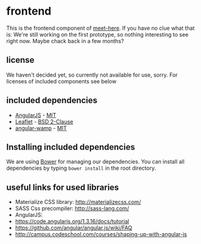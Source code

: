 # frontend
This is the frontend component of [meet-here](https://github.com/meet-here/meet-here). If you have no clue what that is: We're still working on the first prototype, so nothing interesting to see right now. Maybe chack back in a few months?

## license 
We haven't decided yet, so currently not available for use, sorry. 
For licenses of included components see below

## included dependencies
* [AngularJS](https://www.angularjs.org) - [MIT](https://github.com/angular/angular.js/blob/master/LICENSE)
* [Leaflet](http://leafletjs.com/) - [BSD 2-Clause](https://github.com/Leaflet/Leaflet/blob/master/LICENSE)
* [angular-wamp](https://github.com/voryx/angular-wamp) - [MIT](https://github.com/voryx/angular-wamp/blob/master/LICENSE)

## Installing included dependencies
We are using [Bower](http://bower.io/) for managing our dependencies. 
You can install all dependencies by typing `bower install` in the root directory. 

## useful links for used libraries

* Materialize CSS library: http://materializecss.com/
* SASS Css precompiler: http://sass-lang.com/
* AngularJS:
 * https://code.angularjs.org/1.3.16/docs/tutorial
 * https://github.com/angular/angular.js/wiki/FAQ
 * http://campus.codeschool.com/courses/shaping-up-with-angular-js
